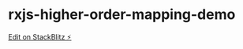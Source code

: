 # rxjs-higher-order-mapping-demo

[Edit on StackBlitz ⚡️](https://stackblitz.com/edit/rxjs-higher-order-mapping-demo)